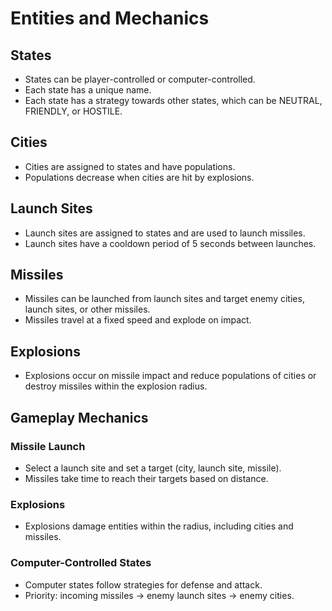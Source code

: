 # Entities and Mechanics

## States
- States can be player-controlled or computer-controlled.
- Each state has a unique name.
- Each state has a strategy towards other states, which can be NEUTRAL, FRIENDLY, or HOSTILE.

## Cities
- Cities are assigned to states and have populations.
- Populations decrease when cities are hit by explosions.

## Launch Sites
- Launch sites are assigned to states and are used to launch missiles.
- Launch sites have a cooldown period of 5 seconds between launches.

## Missiles
- Missiles can be launched from launch sites and target enemy cities, launch sites, or other missiles.
- Missiles travel at a fixed speed and explode on impact.

## Explosions
- Explosions occur on missile impact and reduce populations of cities or destroy missiles within the explosion radius.

## Gameplay Mechanics
### Missile Launch
- Select a launch site and set a target (city, launch site, missile).
- Missiles take time to reach their targets based on distance.

### Explosions
- Explosions damage entities within the radius, including cities and missiles.

### Computer-Controlled States
- Computer states follow strategies for defense and attack.
- Priority: incoming missiles -> enemy launch sites -> enemy cities.
